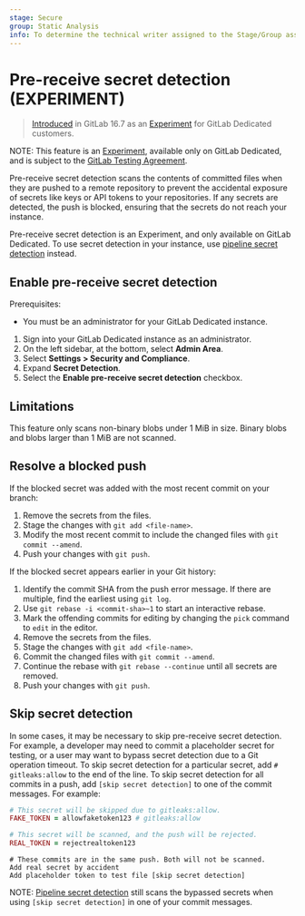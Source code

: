 ```yaml
---
stage: Secure
group: Static Analysis
info: To determine the technical writer assigned to the Stage/Group associated with this page, see https://handbook.gitlab.com/handbook/product/ux/technical-writing/#assignments
---
```


# Pre-receive secret detection **(EXPERIMENT)**

> [Introduced](https://gitlab.com/groups/gitlab-org/-/epics/11439) in GitLab 16.7 as an [Experiment](../../../policy/experiment-beta-support.md) for GitLab Dedicated customers.

NOTE:
This feature is an [Experiment](../../../policy/experiment-beta-support.md), available only on GitLab Dedicated, and is subject to the [GitLab Testing Agreement](https://about.gitlab.com/handbook/legal/testing-agreement/).

Pre-receive secret detection scans the contents of committed files when they are pushed to a remote repository to prevent the accidental exposure of secrets like keys or API tokens to your repositories. If any secrets are detected, the push is blocked, ensuring that the secrets do not reach your instance.

Pre-receive secret detection is an Experiment, and only available on GitLab Dedicated. To use secret detection in your instance, use [pipeline secret detection](../index.md) instead.

## Enable pre-receive secret detection

Prerequisites:

- You must be an administrator for your GitLab Dedicated instance.

1. Sign into your GitLab Dedicated instance as an administrator.
1. On the left sidebar, at the bottom, select **Admin Area**.
1. Select **Settings > Security and Compliance**.
1. Expand **Secret Detection**.
1. Select the **Enable pre-receive secret detection** checkbox.

## Limitations

This feature only scans non-binary blobs under 1 MiB in size. Binary blobs and blobs larger than 1 MiB are not scanned.

## Resolve a blocked push

If the blocked secret was added with the most recent commit on your branch:

1. Remove the secrets from the files.
1. Stage the changes with `git add <file-name>`.
1. Modify the most recent commit to include the changed files with `git commit --amend`.
1. Push your changes with `git push`.

If the blocked secret appears earlier in your Git history:

1. Identify the commit SHA from the push error message. If there are multiple, find the earliest using `git log`.
1. Use `git rebase -i <commit-sha>~1` to start an interactive rebase.
1. Mark the offending commits for editing by changing the `pick` command to `edit` in the editor.
1. Remove the secrets from the files.
1. Stage the changes with `git add <file-name>`.
1. Commit the changed files with `git commit --amend`.
1. Continue the rebase with `git rebase --continue` until all secrets are removed.
1. Push your changes with `git push`.

## Skip secret detection

In some cases, it may be necessary to skip pre-receive secret detection. For example, a developer may need to commit a placeholder secret for testing, or a user may want to bypass secret detection due to a Git operation timeout. To skip secret detection for a particular secret, add `# gitleaks:allow` to the end of the line. To skip secret detection for all commits in a push, add `[skip secret detection]` to one of the commit messages. For example:

```ruby
# This secret will be skipped due to gitleaks:allow.
FAKE_TOKEN = allowfaketoken123 # gitleaks:allow

# This secret will be scanned, and the push will be rejected.
REAL_TOKEN = rejectrealtoken123
```

```shell
# These commits are in the same push. Both will not be scanned.
Add real secret by accident
Add placeholder token to test file [skip secret detection]
```

NOTE:
[Pipeline secret detection](../index.md) still scans the bypassed secrets when using `[skip secret detection]` in one of your commit messages.
